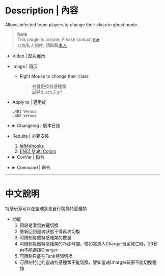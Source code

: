 # Description | 內容
Allows infected team players to change their class in ghost mode.

> __Note__ <br/>
This plugin is private, Please contact [me](https://github.com/fbef0102/Game-Private_Plugin#私人插件列表-private-plugins-list)<br/>
此為私人插件, 請聯繫[本人](https://github.com/fbef0102/Game-Private_Plugin#私人插件列表-private-plugins-list)

* [Video | 影片展示](https://youtu.be/gIbID8wfX8k)

* Image | 圖示
	* Right Mouse to change their class
		> 右鍵更換特感種類
		<br/>![l4d_zcs_1.gif](image/l4d_zcs_1.gif)

* Apply to | 適用於
	```
	L4D1 Versus
	L4D2 Versus
	```

* <details><summary>Changelog | 版本日誌</summary>

	```php
	//[X]BetaAlpha @ 2010-2011
	//HarryPotter @ 2022
	```
	* v1.1
		* Remake Code
		* Remove Gamedata
		* Remove Unnecessary cvars
		* Add more cvars
		* Optimize Code

	* v0.9.6
		* [By [X]BetaAlpha](https://forums.alliedmods.net/showthread.php?t=121461)
</details>

* Require | 必要安裝
	1. [left4dhooks](https://forums.alliedmods.net/showthread.php?t=321696)
	2. [[INC] Multi Colors](https://github.com/fbef0102/L4D1_2-Plugins/releases/tag/Multi-Colors)

* <details><summary>ConVar | 指令</summary>

	* cfg/sourcemod/l4d_zcs.cfg
		```php
		// Players with these flags have access to change class. (Empty = Everyone, -1: Nobody)
		zcs_access_level ""

		// If 1, Allow player to select class even when ghost infected player is too far from survivors (is going to despawn).
		zcs_allow_cull_switch "0"

		// If 1, Allow player to select class after returning to ghost from spawn.
		zcs_allow_despawn_switch "0"

		// If 1, Allow infected class switch at finale stages.
		zcs_allow_finale_switch "1"

		// If 1, Allow player to select previous infected class.
		zcs_allow_last_class "0"

		// Allow player to select class only during Tank (0=Anytime)
		zcs_allow_spawn_tank_only "0"

		// Allow Boomer Ghost player to select class. (0=Not Allow)
		zcs_boomer_ghost_allow "1"

		// How many Boomers allowed. (-1=Use Server, 0=None Allowed, 1-10=Limit)
		zcs_boomer_limit "-1"

		// Allow Charger Ghost player to select class. (0=Not Allow)
		zcs_charger_ghost_allow "1"

		// How many Chargers allowed. (-1=Use Server, 0=None Allowed, 1-10=Limit)
		zcs_charger_limit "-1"

		// Time before boomer class is allowed after boomer death in (s). (-1=Use Director, 0=No delay, 1-60=Delay)
		zcs_cooldown_boomer "-1"

		// Time before charger class is allowed after charger death in (s). (-1=Use Director, 0=No delay, 1-60=Delay)
		zcs_cooldown_charger "-1"

		// Time before hunter class is allowed after hunter death in (s). (-1=Use Director, 0=No delay, 1-60=Delay)
		zcs_cooldown_hunter "-1"

		// Time before jockey class is allowed after jockey death in (s). (-1=Use Director, 0=No delay, 1-60=Delay)
		zcs_cooldown_jockey "-1"

		// Time before smoker class is allowed after smoker death in (s). (-1=Use Director, 0=No delay, 1-60=Delay)
		zcs_cooldown_smoker "-1"

		// Time before spitter class is allowed after spitter death in (s). (-1=Use Director, 0=No delay, 1-60=Delay)
		zcs_cooldown_spitter "-1"

		// If 1, Include fake infected bots in limits.
		zcs_count_fake_bots "1"

		// If 1, Enable Zombie Character Select debug log.
		zcs_debug "0"

		// Determine ghost zombie class when infected player spawn as ghost state (Not despawn). (0=Spawn ghost normally via the director)
		zcs_determine_class_when_ghost "0"

		// Enable/Disable Zombie Character Select plugin.
		zcs_enable "1"

		// (L4D2 only) Enable/Disable Valve Infected Bots.
		zcs_enable_value_bots "1"

		// Allow Hunter Ghost player to select class. (0=Not Allow)
		zcs_hunter_ghost_allow "1"

		// How many Hunters allowed. (-1=Use Server, 0=None Allowed, 1-10=Limit)
		zcs_hunter_limit "-1"

		// Allow Jockey Ghost player to select class. (0=Not Allow)
		zcs_jockey_ghost_allow "1"

		// How many Jockeys allowed. (-1=Use Server, 0=None Allowed, 1-10=Limit)
		zcs_jockey_limit "-1"

		// If 1, Broadcast class & limit status messages to players.
		zcs_notify_class "1"

		// If 1, Broadcast infected class selection key binding to players.
		zcs_notify_key "1"

		// If 1, Notify infected class selection key binding every time when ghost. (0=Notify first time ghost)
		zcs_notify_key_repeat "0"

		// Time interval between Infected class switch delay in (s).
		zcs_select_delay "0.5"

		// Key binding for infected class selection. (1=MELEE, 2=RELOAD, 3=ZOOM)
		zcs_select_key "1"

		// If 1, Display infected class limits panel.
		zcs_show_hud_panel "1"

		// Allow Smoker Ghost player to select class. (0=Not Allow)
		zcs_smoker_ghost_allow "1"

		// How many Smokers allowed. (-1=Use Server, 0=None Allowed, 1-10=Limit)
		zcs_smoker_limit "-1"

		// Allow Spitter Ghost player to select class. (0=Not Allow)
		zcs_spitter_ghost_allow "1"

		// How many Spitters allowed. (-1=Use Server, 0=None Allowed, 1-10=Limit)
		zcs_spitter_limit "-1"
		```
</details>

* <details><summary>Command | 命令</summary>
	
	None
</details>

- - - -
# 中文說明
特感玩家可以在靈魂狀態自行切換特感種類

* 功能
	1. 預設是滑鼠右鍵切換
	2. 重新回到靈魂狀態不得再次切換
	3. 可限制每個特感種類的數量
	4. 可限制每個特感種類的冷卻時間，譬如當真人Charger玩家死亡時，20秒內不能選擇Charger
	5. 可限制只能在Tank期間切換
	6. 可限制特定的靈魂特感種類不能切換，譬如靈魂Charger玩家不能切換種類

